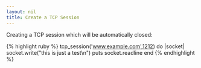 ```yaml
---
layout: nil
title: Create a TCP Session
---
```


Creating a TCP session which will be automatically closed:

{% highlight ruby %}
tcp_session('www.example.com',1212) do |socket|
  socket.write("this is just a test\n")
  puts socket.readline
end
{% endhighlight %}
